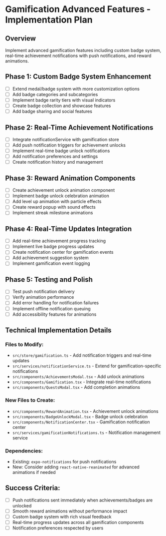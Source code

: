 # Gamification Advanced Features - Implementation Plan

## Overview
Implement advanced gamification features including custom badge system, real-time achievement notifications with push notifications, and reward animations.

## Phase 1: Custom Badge System Enhancement
- [ ] Extend medal/badge system with more customization options
- [ ] Add badge categories and subcategories
- [ ] Implement badge rarity tiers with visual indicators
- [ ] Create badge collection and showcase features
- [ ] Add badge sharing and social features

## Phase 2: Real-Time Achievement Notifications
- [ ] Integrate notificationService with gamification store
- [ ] Add push notification triggers for achievement unlocks
- [ ] Implement real-time badge unlock notifications
- [ ] Add notification preferences and settings
- [ ] Create notification history and management

## Phase 3: Reward Animation Components
- [ ] Create achievement unlock animation component
- [ ] Implement badge unlock celebration animation
- [ ] Add level up animation with particle effects
- [ ] Create reward popup with sound effects
- [ ] Implement streak milestone animations

## Phase 4: Real-Time Updates Integration
- [ ] Add real-time achievement progress tracking
- [ ] Implement live badge progress updates
- [ ] Create notification center for gamification events
- [ ] Add achievement suggestion system
- [ ] Implement gamification event logging

## Phase 5: Testing and Polish
- [ ] Test push notification delivery
- [ ] Verify animation performance
- [ ] Add error handling for notification failures
- [ ] Implement offline notification queuing
- [ ] Add accessibility features for animations

## Technical Implementation Details

### Files to Modify:
- `src/store/gamification.ts` - Add notification triggers and real-time updates
- `src/services/notificationService.ts` - Extend for gamification-specific notifications
- `src/components/AchievementsModal.tsx` - Add unlock animations
- `src/components/Gamification.tsx` - Integrate real-time notifications
- `src/components/QuestsModal.tsx` - Add completion animations

### New Files to Create:
- `src/components/RewardAnimation.tsx` - Achievement unlock animations
- `src/components/BadgeUnlockModal.tsx` - Badge unlock celebration
- `src/components/NotificationCenter.tsx` - Gamification notification center
- `src/services/gamificationNotifications.ts` - Notification management service

### Dependencies:
- Existing: `expo-notifications` for push notifications
- New: Consider adding `react-native-reanimated` for advanced animations if needed

## Success Criteria:
- [ ] Push notifications sent immediately when achievements/badges are unlocked
- [ ] Smooth reward animations without performance impact
- [ ] Custom badge system with rich visual feedback
- [ ] Real-time progress updates across all gamification components
- [ ] Notification preferences respected by users
